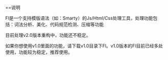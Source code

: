 ==说明

Fl是一个支持模版语法（如：Smarty）的Js/Html/Css处理工具，处理功能包括：词法分析、美化、代码规范检测、压缩等功能

目前处理v2.0版本重构中，功能还不稳定。

如果你想使用v1.0里面的功能，请下载v1.0目录下Fl。v1.0版本的Fl目前已经多处使用，功能较为稳定，推荐使用。

